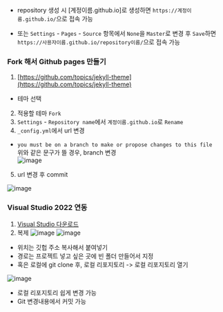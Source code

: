 - repository 생성 시 [계정이름.github.io]로 생성하면 `https://계정이름.github.io/`으로 접속 가능  


- 또는 `Settings` - `Pages` - `Source` 항목에서 `None`을 `Master`로 변경 후 `Save`하면    
`https://사용자이름.github.io/repository이름/`으로 접속 가능


### Fork 해서 Github pages 만들기

1. [https://github.com/topics/jekyll-theme](https://github.com/topics/jekyll-theme)
- 테마 선택
2. 적용할 테마 `Fork`
3. `Settings` - `Repository name`에서 `계정이름.github.io`로 `Rename`
4. `_config.yml`에서 url 변경
- `you must be on a branch to make or propose changes to this file`  
위와 같은 문구가 뜰 경우, branch 변경  
![image](https://user-images.githubusercontent.com/39394592/148649165-d1e81156-fd1f-405d-8b16-d4ff601ecee3.png)
5. url 변경 후 commit

![image](https://user-images.githubusercontent.com/39394592/148649375-5b7203ab-95c8-4d45-8768-46c3db7f7cb3.png)


### Visual Studio 2022 연동

1. [Visual Studio 다운로드](https://visualstudio.microsoft.com/ko/)
2. 복제
![image](https://user-images.githubusercontent.com/39394592/148649732-5e55ae52-ceba-4a73-8cd2-b829d0d45da6.png)
![image](https://user-images.githubusercontent.com/39394592/148649948-b66c1a1d-3ded-422d-b743-32e29fed5f79.png)
- 위치는 깃헙 주소 복사해서 붙여넣기
- 경로는 프로젝트 넣고 싶은 곳에 빈 폴더 만들어서 지정
- 혹은 로컬에 git clone 후, 로컬 리포지토리 -> 로컬 리포지토리 열기


![image](https://user-images.githubusercontent.com/39394592/148649873-4b8b7673-c41a-499e-8946-ab7768a9276a.png)
- 로컬 리포지토리 쉽게 변경 가능
- Git  변경내용에서 커밋 가능

